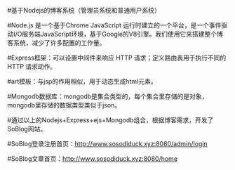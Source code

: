 #基于Nodejs的博客系统（管理员系统和普通用户系统）

#Node.js 是一个基于Chrome JavaScript 运行时建立的一个平台，是一个事件驱动I/O服务端JavaScript环境，基于Google的V8引擎。我们使用它来搭建整个博客系统，减少了许多配置的工作量。

#Express框架：可以设置中间件来响应 HTTP 请求；定义路由表用于执行不同的 HTTP 请求动作。

#art模板：与jsp的作用相似，用于动态生成html元素。

#Mongodb数据库：mongodb是集合类型的，每个集合里存储的是对象，mongodb里存储的数据类型类似于json。


#通过以上的Nodejs+Express+ejs+Mongodb组合，根据博客需求，开发了SoBlog网站。

#SoBlog登录注册首页：http://www.sosodiduck.xyz:8080/admin/login

#SoBlog文章首页：http://www.sosodiduck.xyz:8080/home
